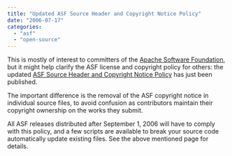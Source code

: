 ```yaml
---
title: "Updated ASF Source Header and Copyright Notice Policy"
date: "2006-07-17"
categories: 
  - "asf"
  - "open-source"
---
```


This is mostly of interest to committers of the [Apache Software Foundation](http://apache.org), but it might help clarify the ASF license and copyright policy for others: the updated [ASF Source Header and Copyright Notice Policy](http://www.apache.org/legal/src-headers.html) has just been published.

The important difference is the removal of the ASF copyright notice in individual source files, to avoid confusion as contributors maintain their copyright ownership on the works they submit.

All ASF releases distributed after September 1, 2006 will have to comply with this policy, and a few scripts are available to break your source code automatically update existing files. See the above mentioned page for details.
